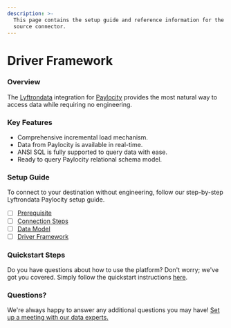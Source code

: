 ```yaml
---
description: >-
  This page contains the setup guide and reference information for the Paylocity
  source connector.
---
```


# Driver Framework

### Overview

The [Lyftrondata](https://www.lyftrondata.com/) integration for [Paylocity](https://lyftron.com/integrations/paylocity/) provides the most natural way to access data while requiring no engineering.

### Key Features

* Comprehensive incremental load mechanism.
* Data from Paylocity is available in real-time.
* ANSI SQL is fully supported to query data with ease.
* Ready to query Paylocity relational schema model.

### Setup Guide

To connect to your destination without engineering, follow our step-by-step Lyftrondata Paylocity setup guide.

* [ ] [Prerequisite](../prerequisite.md)
* [ ] [Connection Steps](../connection-steps.md)
* [ ] [Data Model](../data-model/erd.md)
* [ ] [Driver Framework](./)

### Quickstart Steps

Do you have questions about how to use the platform? Don't worry; we've got you covered. Simply follow the quickstart instructions [here](./).

### Questions? <a href="#questions" id="questions"></a>

We're always happy to answer any additional questions you may have! [Set up a meeting with our data experts.](https://www.lyftrondata.com/book-a-meeting/)
